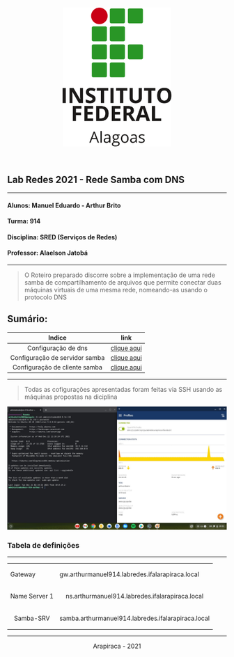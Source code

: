 <p align="center">
  <img src="media/images/logo-if.png" alt="Logo Ifal" width="250"/>
</p>

<br/>

## Lab Redes 2021 - Rede Samba com DNS
___
#### Alunos: Manuel Eduardo - Arthur Brito
#### Turma: 914

#### Disciplina: SRED (Serviços de Redes)

#### Professor: Alaelson Jatobá
___
> O Roteiro preparado discorre sobre a implementação de uma rede samba de compartilhamento de arquivos que permite conectar duas máquinas virtuais de uma mesma rede, nomeando-as usando o protocolo DNS

## Sumário:


Indice            |  link
:-------------------------------:|:--------------------------------:
Configuração de dns   |   [clique aqui](/dns)
Configuração de servidor samba   |   [clique aqui](/samba/server)
Configuração de cliente samba   |   [clique aqui](/samba/client)
____

> Todas as cofigurações apresentadas foram feitas via SSH usando as máquinas propostas na diciplina

![conexão ssh](/media/images/1.jpg)


### Tabela de definições

___
<table>
<td>
Gateway
</td>
<td>

gw.arthurmanuel914.labredes.ifalarapiraca.local

</td>
</tr>
<tr>
<td align="center">
Name Server 1
</td>
<td align="center">

ns.arthurmanuel914.labredes.ifalarapiraca.local

</td>
</tr>
<tr>
<td align="center">
Samba-SRV
</td>
<td align="center">

samba.arthurmanuel914.labredes.ifalarapiraca.local

</td>
</tr>
</table>

___


<p align="center">
  Arapiraca - 2021 
</p>